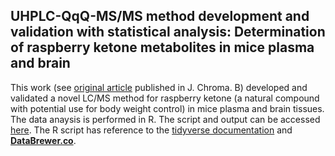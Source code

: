 ## UHPLC-QqQ-MS/MS method development and validation with statistical analysis: Determination of raspberry ketone metabolites in mice plasma and brain

This work (see [original article](https://pubmed.ncbi.nlm.nih.gov/32474352/) published in J. Chroma. B) developed and validated a novel LC/MS method for raspberry ketone (a natural compound with potential use for body weight control) in mice plasma and brain tissues. The data anaysis is performed in R. The script and output can be accessed [here](https://yuanbofaith.github.io/RK_LCMS). The R script has reference to the [tidyverse documentation](https://www.tidyverse.org/) and [**DataBrewer.co**](https://www.databrewer.co/). 
